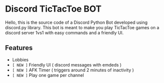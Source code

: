 
# Discord TicTacToe BOT
Hello, this is the source code of a Discord Python Bot developed using discord.py library. 
This bot is meant to make you play TicTacToe games on a discord server 1vs1 with easy commands and a friendly UI.

## Features
 - Lobbies
 - ```[ NEW ]``` Friendly UI ( discord messages with emdeds )
 - ```[ NEW ]``` AFK Timer ( triggers around 2 minutes of inactivity )
 - ```[ NEW ]``` Play one game per channel


